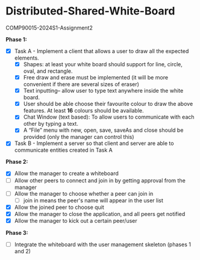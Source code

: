 # Distributed-Shared-White-Board
COMP90015-2024S1-Assignment2

**Phase 1:**
 - [x] Task A - Implement a client that allows a user to draw all the expected elements.
	 - [x] Shapes: at least your white board should support for line, circle, oval, and rectangle.
	 - [x] Free draw and erase must be implemented (it will be more convenient if there are several sizes of eraser)
	 - [x] Text inputting– allow user to type text anywhere inside the white board.
	 - [x] User should be able choose their favourite colour to draw the above features. At least **16** colours should be available.
	 - [x] Chat Window (text based): To allow users to communicate with each other by typing a text.
	 - [x] A “File” menu with new, open, save, saveAs and close should be provided (only the manager can control this)
 - [x] Task B - Implement a server so that client and server are able to communicate entities created in Task A

**Phase 2:**
 - [x] Allow the manager to create a whiteboard
 - [ ] Allow other peers to connect and join in by getting approval from the manager
 - [ ] Allow the manager to choose whether a peer can join in
	 - [ ] join in means the peer's name will appear in the user list
 - [x] Allow the joined peer to choose quit
 - [x] Allow the manager to close the application, and all peers get notified
 - [x] Allow the manager to kick out a certain peer/user

**Phase 3:**
 - [ ] Integrate the whiteboard with the user management skeleton (phases 1 and 2)
